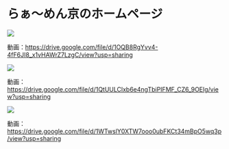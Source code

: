 # らぁ〜めん京のホームページ

![](https://i.imgur.com/dzeV28N.png)

動画：https://drive.google.com/file/d/1OQB8RgYvv4-4fF6JI8_x1vHAWrZ7LzgC/view?usp=sharing

![](https://i.imgur.com/svjMNjt.png)

動画：https://drive.google.com/file/d/1QtUULClxb6e4ngTbiPIFMF_CZ6_9OElg/view?usp=sharing

![](https://i.imgur.com/V2oCz8l.png)

動画：https://drive.google.com/file/d/1WTwslY0XTW7ooo0ubFKCt34mBpO5wq3p/view?usp=sharing
